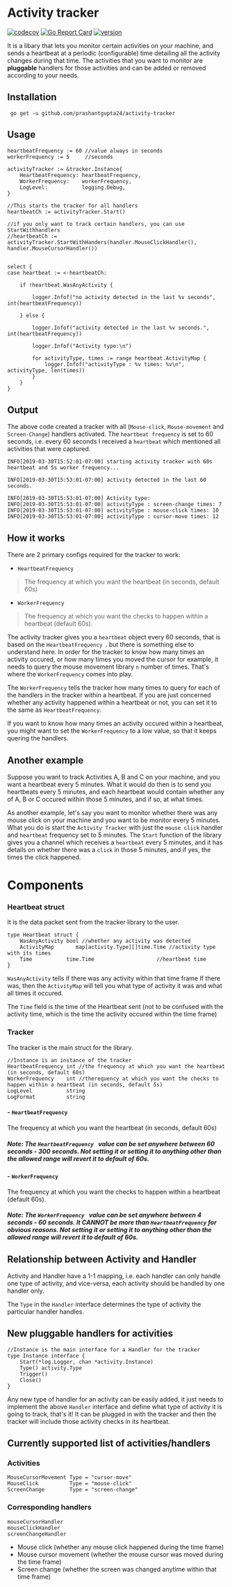 # Activity tracker

[![codecov](https://codecov.io/gh/prashantgupta24/activity-tracker/branch/master/graph/badge.svg)](https://codecov.io/gh/prashantgupta24/activity-tracker) [![Go Report Card](https://goreportcard.com/badge/github.com/prashantgupta24/activity-tracker)](https://goreportcard.com/report/github.com/prashantgupta24/activity-tracker) [![version][version-badge]][RELEASES]

It is a libary that lets you monitor certain activities on your machine, and sends a heartbeat at a periodic (configurable) time detailing all the activity changes during that time. The activities that you want to monitor are **pluggable** handlers for those activities and can be added or removed according to your needs.

## Installation

` go get -u github.com/prashantgupta24/activity-tracker`

## Usage


	heartbeatFrequency := 60 //value always in seconds
	workerFrequency := 5     //seconds

	activityTracker := &tracker.Instance{
		HeartbeatFrequency: heartbeatFrequency,
		WorkerFrequency:    workerFrequency,
		LogLevel:           logging.Debug,
	}

	//This starts the tracker for all handlers
	heartbeatCh := activityTracker.Start()

	//if you only want to track certain handlers, you can use StartWithhandlers
	//heartbeatCh := activityTracker.StartWithHanders(handler.MouseClickHandler(), handler.MouseCursorHandler())


	select {
	case heartbeat := <-heartbeatCh:
	
		if !heartbeat.WasAnyActivity {
		
			logger.Infof("no activity detected in the last %v seconds", int(heartbeatFrequency))
			
		} else {
		
			logger.Infof("activity detected in the last %v seconds.", int(heartbeatFrequency))
			
			logger.Infof("Activity type:\n")
			
			for activityType, times := range heartbeat.ActivityMap {
				logger.Infof("activityType : %v times: %v\n", activityType, len(times))
			}
		}
	}

## Output

The above code created a tracker with all (`Mouse-click`, `Mouse-movement` and `Screen-Change`) handlers activated. The `heartbeat frequency` is set to 60 seconds, i.e. every 60 seconds I received a `heartbeat` which mentioned all activities that were captured.

```
INFO[2019-03-30T15:52:01-07:00] starting activity tracker with 60s heartbeat and 5s worker frequency... 

INFO[2019-03-30T15:53:01-07:00] activity detected in the last 60 seconds.    

INFO[2019-03-30T15:53:01-07:00] Activity type:                               
INFO[2019-03-30T15:53:01-07:00] activityType : screen-change times: 7        
INFO[2019-03-30T15:53:01-07:00] activityType : mouse-click times: 10         
INFO[2019-03-30T15:53:01-07:00] activityType : cursor-move times: 12   
```

## How it works

There are 2 primary configs required for the tracker to work:

- `HeartbeatFrequency ` 

> The frequency at which you want the heartbeat (in seconds, default 60s)


- `WorkerFrequency` 

> The frequency at which you want the checks to happen within a heartbeat (default 60s).


The activity tracker gives you a `heartbeat` object every 60 seconds, that is based on the `HeartbeatFrequency `. but there is something else to understand here. In order for the tracker to know how many times an activity occured, or how many times you moved the cursor for example, it needs to query the mouse movement library `n` number of times. That's where the `WorkerFrequency` comes into play.

The `WorkerFrequency` tells the tracker how many times to query for each of the handlers in the tracker within a heartbeat. If you are just concerned whether any activity happened within a heartbeat or not, you can set it to the same as `HeartbeatFrequency`. 

If you want to know how many times an activity occured within a heartbeat, you might want to set the `WorkerFrequency` to a low value, so that it keeps quering the handlers.


## Another example

Suppose you want to track Activities A, B and C on your machine, and you want a heartbeat every 5 minutes. What it would do then is to send you heartbeats every 5 minutes, and each heartbeat would contain whether any of A, B or C occured within those 5 minutes, and if so, at what times.

As another example, let's say you want to monitor whether there was any mouse click on your machine and you want to be monitor every 5 minutes. What you do is start the `Activity Tracker` with just the `mouse click` handler and `heartbeat` frequency set to 5 minutes. The `Start` function of the library gives you a channel which receives a `heartbeat` every 5 minutes, and it has details on whether there was a `click` in those 5 minutes, and if yes, the times the click happened.



# Components

### Heartbeat struct

It is the data packet sent from the tracker library to the user.

	type Heartbeat struct {
		WasAnyActivity bool //whether any activity was detected 		
		ActivityMap       map[activity.Type][]time.Time //activity type with its times
		Time           time.Time                    //heartbeat time
	}

`WasAnyActivity` tells if there was any activity within that time frame
If there was, then the `ActivityMap` will tell you what type of activity it was and what all times it occured.

The `Time` field is the time of the Heartbeat sent (not to be confused with
the activity time, which is the time the activity occured within the time frame)

### Tracker

The tracker is the main struct for the library. 

	//Instance is an instance of the tracker
	HeartbeatFrequency int //the frequency at which you want the heartbeat (in seconds, default 60s)
	WorkerFrequency    int //therequency at which you want the checks to happen within a heartbeat (in seconds, default 5s)
	LogLevel           string
	LogFormat          string


#### - `HeartbeatFrequency ` 

The frequency at which you want the heartbeat (in seconds, default 60s)

##### Note: The `HeartbeatFrequency ` value can be set anywhere between 60 seconds - 300 seconds. Not setting it or setting it to anything other than the allowed range will revert it to default of 60s.

#### - `WorkerFrequency` 

The frequency at which you want the checks to happen within a heartbeat (default 60s).

##### Note: The `WorkerFrequency ` value can be set anywhere between 4 seconds - 60 seconds. It CANNOT be more than `HeartbeatFrequency` for obvious reasons. Not setting it or setting it to anything other than the allowed range will revert it to default of 60s.


## Relationship between Activity and Handler
	
Activity and Handler have a 1-1 mapping, i.e. each handler can only handle one type of activity, and vice-versa, each activity should be handled by one handler only.

The `Type` in the `Handler` interface determines the type of activity the particular handler handles.

## New pluggable handlers for activities


	//Instance is the main interface for a Handler for the tracker
	type Instance interface {
		Start(*log.Logger, chan *activity.Instance)
		Type() activity.Type
		Trigger()
		Close()
	}
	
Any new type of handler for an activity can be easily added, it just needs to implement the above `Handler` interface and define what type of activity it is going to track, that's it! It can be plugged in with the tracker and then the tracker will include those activity checks in its heartbeat.


## Currently supported list of activities/handlers


### Activities

	MouseCursorMovement Type = "cursor-move"
	MouseClick          Type = "mouse-click"
	ScreenChange        Type = "screen-change"

### Corresponding handlers

	mouseCursorHandler
	mouseClickHandler
	screenChangeHandler
	
	
- Mouse click (whether any mouse click happened during the time frame)
- Mouse cursor movement (whether the mouse cursor was moved during the time frame)
- Screen change (whether the screen was changed anytime within that time frame)



[version-badge]: https://img.shields.io/github/release/prashantgupta24/activity-tracker.svg
[RELEASES]: https://github.com/prashantgupta24/activity-tracker/releases
